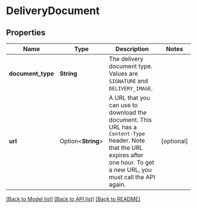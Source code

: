 # DeliveryDocument

## Properties

Name | Type | Description | Notes
------------ | ------------- | ------------- | -------------
**document_type** | **String** | The delivery document type. Values are `SIGNATURE` and `DELIVERY_IMAGE`. | 
**url** | Option<**String**> | A URL that you can use to download the document. This URL has a `Content-Type` header. Note that the URL expires after one hour. To get a new URL, you must call the API again. | [optional]

[[Back to Model list]](../README.md#documentation-for-models) [[Back to API list]](../README.md#documentation-for-api-endpoints) [[Back to README]](../README.md)


